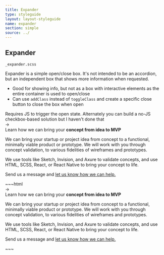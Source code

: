 ```yaml
---
title: Expander
type: styleguide
layout: layout-styleguide
name: expander
section: simple
source: ../
---
```



<main markdown="1">

## Expander

`_expander.scss`

Expander is a simple open/close box. It's not intended to be an accordion, but an independent box that shows more information when requested.

- Good for showing info, but not as a box with interactive elements as the entire container is used to open/close
- Can use `addClass` instead of `toggleClass` and create a specific close button to close the box when open

<div class="_message --warning">
  Requires JS to trigger the open state. Alternately you can build a no-JS checkbox-based solution but I haven't done that
</div>


<div class="_styleguide-example">
  
  <div class="_expander">
    <div class="_expander-icon"> 
      <span class="_anim-right">&rarr;</span> 
    </div>
    <div class="_expander-content">
      <div class="_expander-title">
        Learn how we can bring your <strong>concept from idea to MVP</strong>
      </div>
      <p class="_padding-top">
        We can bring your startup or project idea from concept to a functional, minimally viable product or prototype. We will work with you through concept validation, to various fidelities of wireframes and prototypes. 
      </p>
      <p>
        We use tools like Sketch, Invision, and Axure to validate concepts, and use HTML, SCSS, React, or React Native to bring your concept to life.
      </p>
      <p> 
        Send us a message and <a href="#contact" data-offset-scroll="-2000">let us know how we can help.</a>
      </p>
    </div>
  </div>
  <script>
    $('._expander').on('click', function() {
      $(this).toggleClass('--open');
    });
  </script>
</div>
~~~html
<div class="_expander">
  <div class="_expander-icon"> 
    <span class="_anim-right">&rarr;</span> 
  </div>
  <div class="_expander-content">
    <div class="_expander-title">
      Learn how we can bring your <strong>concept from idea to MVP</strong>
    </div>
    <p class="_padding-top">
      We can bring your startup or project idea from concept to a functional, minimally viable product or prototype. We will work with you through concept validation, to various fidelities of wireframes and prototypes. 
    </p>
    <p>
      We use tools like Sketch, Invision, and Axure to validate concepts, and use HTML, SCSS, React, or React Native to bring your concept to life.
    </p>
    <p> 
      Send us a message and <a href="#contact" data-offset-scroll="-2000">let us know how we can help.</a>
    </p>
  </div>
</div>
<script>
  $('._expander').on('click', function() {
    $(this).toggleClass('--open');
  });
</script>
~~~

</main>

